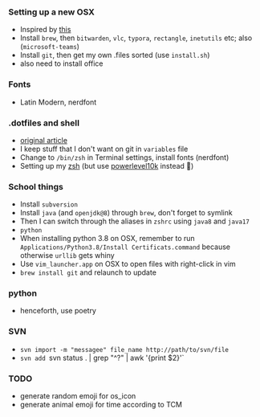 ### Setting up a new OSX
   * Inspired by [this](https://sourabhbajaj.com/mac-setup/)
   * Install `brew`, then `bitwarden`, `vlc`, `typora`, `rectangle`, `inetutils` etc; also (`microsoft-teams`)
   * Install `git`, then get my own .files sorted (use `install.sh`)
   * also need to install office

### Fonts
   * Latin Modern, nerdfont

### .dotfiles and shell
   * [original article](https://coderwall.com/p/ynu8xq/keep-your-dotfiles-in-git)
   * I keep stuff that I don't want on git in `variables` file
   * Change to `/bin/zsh` in Terminal settings, install fonts (nerdfont)
   * Setting up my [zsh](https://medium.com/@ivanaugustobd/your-terminal-can-be-much-much-more-productive-5256424658e8) (but use [powerlevel10k](https://medium.com/@shivam1/make-your-terminal-beautiful-and-fast-with-zsh-shell-and-powerlevel10k-6484461c6efb) instead 🐝)

### School things
* Install `subversion`
* Install `java` (and `openjdk@8`) through `brew`, don't forget to symlink
* Then I can switch through the aliases in `zshrc` using `java8` and `java17`
* `python`  
* When installing python 3.8 on OSX, remember to run `Applications/Python3.8/Install Certificats.command` because otherwise `urllib` gets whiny
* Use `vim_launcher.app` on OSX to open files with right-click in vim
* `brew install git` and relaunch to update

### python
* henceforth, use poetry

### SVN
* `svn import -m "messagee" file_name http://path/to/svn/file`
* `svn add `svn status . | grep "^?" | awk '{print $2}'`

### TODO
* generate random emoji for os_icon
* generate animal emoji for time according to TCM
